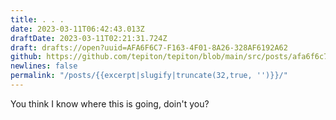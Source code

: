 ```yaml
---
title: . . .
date: 2023-03-11T06:42:43.013Z
draftDate: 2023-03-11T02:21:31.724Z
draft: drafts://open?uuid=AFA6F6C7-F163-4F01-8A26-328AF6192A62
github: https://github.com/tepiton/tepiton/blob/main/src/posts/afa6f6c7-f163-4f01-8a26-328af6192a62.md
newlines: false
permalink: "/posts/{{excerpt|slugify|truncate(32,true, '')}}/"
---
```

You think I know where this is going, doin't you?
